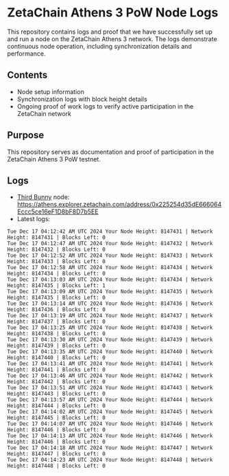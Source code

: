 # ZetaChain Athens 3 PoW Node Logs
This repository contains logs and proof that we have successfully set up and run a node on the ZetaChain Athens 3 network. The logs demonstrate continuous node operation, including synchronization details and performance.

## Contents
- Node setup information
- Synchronization logs with block height details
- Ongoing proof of work logs to verify active participation in the ZetaChain network

## Purpose
This repository serves as documentation and proof of participation in the ZetaChain Athens 3 PoW testnet.

## Logs

- [Third Bunny](https://thirdbunny.xyz/) node: https://athens.explorer.zetachain.com/address/0x225254d35dE666064Eccc5ce16eF1D8bF8D7b5EE
- Latest logs:
```
Tue Dec 17 04:12:42 AM UTC 2024 Your Node Height: 8147431 | Network Height: 8147431 | Blocks Left: 0
Tue Dec 17 04:12:47 AM UTC 2024 Your Node Height: 8147432 | Network Height: 8147432 | Blocks Left: 0
Tue Dec 17 04:12:52 AM UTC 2024 Your Node Height: 8147433 | Network Height: 8147433 | Blocks Left: 0
Tue Dec 17 04:12:58 AM UTC 2024 Your Node Height: 8147434 | Network Height: 8147434 | Blocks Left: 0
Tue Dec 17 04:13:03 AM UTC 2024 Your Node Height: 8147434 | Network Height: 8147435 | Blocks Left: 1
Tue Dec 17 04:13:09 AM UTC 2024 Your Node Height: 8147435 | Network Height: 8147435 | Blocks Left: 0
Tue Dec 17 04:13:14 AM UTC 2024 Your Node Height: 8147436 | Network Height: 8147436 | Blocks Left: 0
Tue Dec 17 04:13:19 AM UTC 2024 Your Node Height: 8147437 | Network Height: 8147437 | Blocks Left: 0
Tue Dec 17 04:13:25 AM UTC 2024 Your Node Height: 8147438 | Network Height: 8147438 | Blocks Left: 0
Tue Dec 17 04:13:30 AM UTC 2024 Your Node Height: 8147439 | Network Height: 8147439 | Blocks Left: 0
Tue Dec 17 04:13:35 AM UTC 2024 Your Node Height: 8147440 | Network Height: 8147440 | Blocks Left: 0
Tue Dec 17 04:13:41 AM UTC 2024 Your Node Height: 8147441 | Network Height: 8147441 | Blocks Left: 0
Tue Dec 17 04:13:46 AM UTC 2024 Your Node Height: 8147442 | Network Height: 8147442 | Blocks Left: 0
Tue Dec 17 04:13:51 AM UTC 2024 Your Node Height: 8147443 | Network Height: 8147443 | Blocks Left: 0
Tue Dec 17 04:13:57 AM UTC 2024 Your Node Height: 8147444 | Network Height: 8147444 | Blocks Left: 0
Tue Dec 17 04:14:02 AM UTC 2024 Your Node Height: 8147445 | Network Height: 8147445 | Blocks Left: 0
Tue Dec 17 04:14:07 AM UTC 2024 Your Node Height: 8147446 | Network Height: 8147446 | Blocks Left: 0
Tue Dec 17 04:14:13 AM UTC 2024 Your Node Height: 8147446 | Network Height: 8147446 | Blocks Left: 0
Tue Dec 17 04:14:18 AM UTC 2024 Your Node Height: 8147447 | Network Height: 8147447 | Blocks Left: 0
Tue Dec 17 04:14:23 AM UTC 2024 Your Node Height: 8147448 | Network Height: 8147448 | Blocks Left: 0
```
